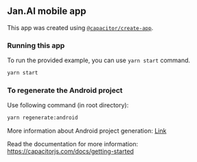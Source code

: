 ## Jan.AI mobile app

This app was created using [`@capacitor/create-app`](https://github.com/ionic-team/create-capacitor-app).

### Running this app

To run the provided example, you can use `yarn start` command.

```bash
yarn start
```

### To regenerate the Android project

Use following command (in root directory):

```bash
yarn regenerate:android
```

More information about Android project generation: [Link](https://capacitorjs.com/docs/android)

Read the documentation for more information: https://capacitorjs.com/docs/getting-started